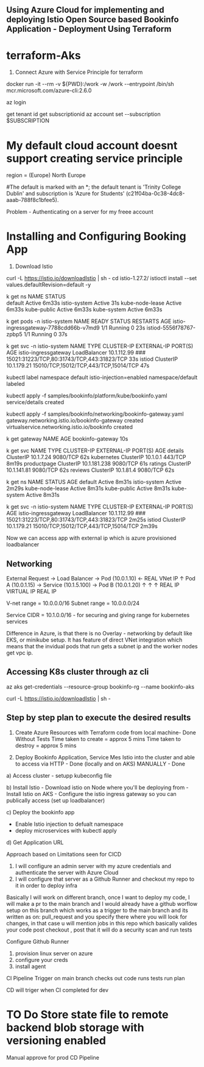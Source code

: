 ## Using Azure Cloud for implementing and deploying Istio Open Source based Bookinfo Application - Deployment Using Terraform
# terraform-Aks

1) Connect Azure with Service Principle for terraform

docker run -it --rm -v ${PWD}:/work -w /work --entrypoint /bin/sh mcr.microsoft.com/azure-cli:2.6.0

az login

get tenant id
get subscriptionid
az account set --subscription $SUBSCRIPTION


# My default cloud account doesnt support creating service principle

 region = (Europe) North Europe


#The default is marked with an *; the default tenant is 'Trinity College Dublin' and subscription is 'Azure for Students' (c21f04ba-0c38-4dc8-aaab-788f8c1bfee5).


Problem - Authenticating on a server for my freee account



# Installing and Configuring Booking App

1) Download Istio

curl -L https://istio.io/downloadIstio | sh -
cd istio-1.27.2/
istioctl install --set values.defaultRevision=default -y

k get ns
NAME              STATUS   
default           Active   6m33s
istio-system      Active   31s
kube-node-lease   Active   6m33s
kube-public       Active   6m33s
kube-system       Active   6m33s

 k get pods -n istio-system
NAME                                    READY   STATUS    RESTARTS   AGE
istio-ingressgateway-7788cdd66b-v7md9   1/1     Running   0          23s
istiod-5556f78767-zpbp5                 1/1     Running   0          37s


k get svc -n istio-system
NAME                   TYPE           CLUSTER-IP    EXTERNAL-IP      PORT(S)                                      AGE
istio-ingressgateway   LoadBalancer   10.1.112.99   ###   15021:31223/TCP,80:31743/TCP,443:31823/TCP   33s
istiod                 ClusterIP      10.1.179.21   <none>           15010/TCP,15012/TCP,443/TCP,15014/TCP        47s



kubectl label namespace default istio-injection=enabled
namespace/default labeled

kubectl apply -f samples/bookinfo/platform/kube/bookinfo.yaml
service/details created

kubectl apply -f samples/bookinfo/networking/bookinfo-gateway.yaml
gateway.networking.istio.io/bookinfo-gateway created
virtualservice.networking.istio.io/bookinfo created

k get gateway
NAME               AGE
bookinfo-gateway   10s

k get svc
NAME          TYPE        CLUSTER-IP     EXTERNAL-IP   PORT(S)    AGE
details       ClusterIP   10.1.7.24      <none>        9080/TCP   62s
kubernetes    ClusterIP   10.1.0.1       <none>        443/TCP    8m19s
productpage   ClusterIP   10.1.181.238   <none>        9080/TCP   61s
ratings       ClusterIP   10.1.141.81    <none>        9080/TCP   62s
reviews       ClusterIP   10.1.81.4      <none>        9080/TCP   62s

k get ns
NAME              STATUS   AGE
default           Active   8m31s
istio-system      Active   2m29s
kube-node-lease   Active   8m31s
kube-public       Active   8m31s
kube-system       Active   8m31s

k get svc -n istio-system
NAME                   TYPE           CLUSTER-IP    EXTERNAL-IP      PORT(S)                                      AGE
istio-ingressgateway   LoadBalancer   10.1.112.99   ###   15021:31223/TCP,80:31743/TCP,443:31823/TCP   2m25s
istiod                 ClusterIP      10.1.179.21   <none>           15010/TCP,15012/TCP,443/TCP,15014/TCP        2m39s


Now we can access app with external ip which is azure provisioned loadbalancer 



## Networking

External Request → Load Balancer → Pod (10.0.1.10) ← REAL VNet IP
                                     ↑
Pod A (10.0.1.15) → Service (10.1.5.100) → Pod B (10.0.1.20)
    ↑                   ↑                      ↑
  REAL IP           VIRTUAL IP              REAL IP


V-net range = 10.0.0.0/16
Subnet range = 10.0.0.0/24

Service CIDR = 10.1.0.0/16 - for securing and giving range for kubernetes services


Difference in Azure, is that there is no Overlay - networking by default like EKS, or minikube setup. It has feature of direct VNet integration which means that the invidual pods that run gets a subnet ip and the worker nodes get vpc ip.


## Accessing K8s cluster through az cli
az aks get-credentials --resource-group bookinfo-rg --name bookinfo-aks


curl -L https://istio.io/downloadIstio | sh -




## Step by step plan to execute the desired results

1) Create Azure Resources with Terraform code from local machine- Done 
Without Tests
Time taken to create = approx 5 mins
Time taken to destroy = approx 5 mins

2) Deploy Bookinfo Application, Service Mes Istio into the cluster and able to access via HTTP - Done (locally and on AKS) MANUALLY - Done

  a) Access cluster
    - setupp kubeconfig file

  b) Install Istio
    - Download istio on Node where you'll be deploying from
    - Install Istio on AKS
    - Configure the istio ingress gateway so you can publically access (set up loadbalancer)
  
  c) Deploy the bookinfo app
   - Enable Istio injection to defualt namespace
   - deploy microservices with kubectl apply
   
  d) Get Application URL






Approach based on Limitations seen for CICD

1) I will configure an admin server with my azure credentials and authenticate the server with Azure Cloud
2) I will configure that server as a Github Runner and checkout my repo to it in order to deploy infra

Basically I will work on different branch, once I want to deploy my code, I will make a pr to the main branch and I would already have a github worflow setup on this branch which works as a trigger to the main branch and its written as on: pull_request  and you specify there where you will look for changes, in that case u will mention jobs in this repo which basically valides your code post checkout , post that it will do a security scan and run tests 


Configure Github Runner
1) provision linux server on azure
2) configure your creds
3) install agent



CI Pipeline
Trigger on main branch
checks out code
runs tests
run plan

CD will triger when CI completed for dev

# TO Do Store state file to remote backend blob storage with versioning enabled

Manual approve for prod
CD Pipeline



